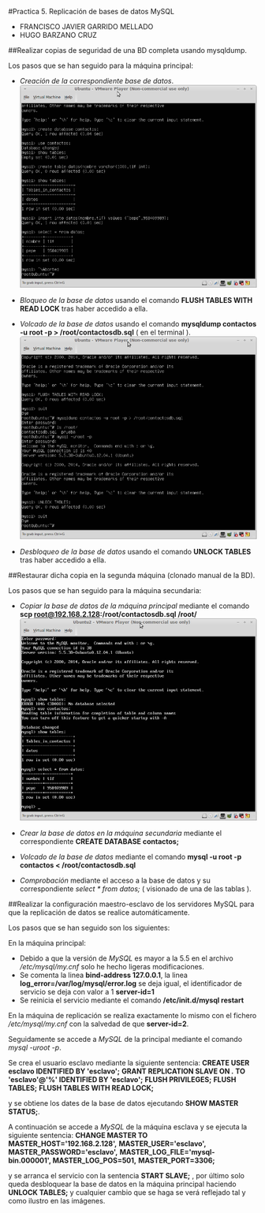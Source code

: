 #Practica 5. Replicación de bases de datos MySQL
- FRANCISCO JAVIER GARRIDO MELLADO 
- HUGO BARZANO CRUZ

##Realizar copias de seguridad de una BD completa usando mysqldump.

Los pasos que se han seguido para la máquina principal:

- *Creación de la correspondiente base de datos*.
![img](https://github.com/javiergarridomellado/SWAP2015/blob/master/practica5/create_database.png)
- *Bloqueo de la base de datos* usando el comando **FLUSH TABLES WITH READ LOCK** tras haber accedido a ella.

- *Volcado de la base de datos* usando el comando **mysqldump contactos -u root -p > /root/contactosdb.sql** ( en el terminal ).
![img](https://github.com/javiergarridomellado/SWAP2015/blob/master/practica5/copia_bd.png)
- *Desbloqueo de la base de datos* usando el comando **UNLOCK TABLES** tras haber accedido a ella.

##Restaurar dicha copia en la segunda máquina (clonado manual de la BD).

Los pasos que se han seguido para la máquina secundaria:

- *Copiar la base de datos de la máquina principal* mediante el comando **scp root@192.168.2.128:/root/contactosdb.sql /root/**
![img](https://github.com/javiergarridomellado/SWAP2015/blob/master/practica5/copiabd_en_maqsecundaria.png)
- *Crear la base de datos en la máquina secundaria* mediante el correspondiente **CREATE DATABASE contactos;**

- *Volcado de la base de datos* mediante el comando **mysql -u root -p contactos < /root/contactosdb.sql**

- *Comprobación* mediante el acceso a la base de datos y su correspondiente *select * from datos;* ( visionado de una de las tablas ).


##Realizar la configuración maestro-esclavo de los servidores MySQL para que la replicación de datos se realice automáticamente.

Los pasos que se han seguido son los siguientes:

En la máquina principal:

- Debido a que la versión de *MySQL* es mayor a la 5.5 en el archivo */etc/mysql/my.cnf* solo he hecho ligeras modificaciones.
- Se comenta la linea **bind-address 127.0.0.1**, la linea **log_error=/var/log/mysql/error.log** se deja igual, el identificador de servicio se deja con valor a 1 **server-id=1**
- Se reinicia el servicio mediante el comando **/etc/init.d/mysql restart**

En la máquina de replicación se realiza exactamente lo mismo con el fichero */etc/mysql/my.cnf* con la salvedad de que **server-id=2**.

Seguidamente se accede a *MySQL* de la principal mediante el comando *mysql -uroot -p*.

Se crea el usuario esclavo mediante la siguiente sentencia:
**CREATE USER esclavo IDENTIFIED BY 'esclavo';**
**GRANT REPLICATION SLAVE ON *.* TO 'esclavo'@'%' IDENTIFIED BY 'esclavo';**
**FLUSH PRIVILEGES;**
**FLUSH TABLES;**
**FLUSH TABLES WITH READ LOCK;**

y se obtiene los dates de la base de datos ejecutando **SHOW MASTER STATUS;**.

A continuación se accede a *MySQL* de la máquina esclava y se ejecuta la siguiente sentencia:
**CHANGE MASTER TO MASTER_HOST='192.168.2.128',**
**MASTER_USER='esclavo', MASTER_PASSWORD='esclavo',**
**MASTER_LOG_FILE='mysql-bin.000001', MASTER_LOG_POS=501,**
**MASTER_PORT=3306;**

y se arranca el servicio con la sentencia **START SLAVE;** , por último solo queda desbloquear la base de datos en la máquina principal haciendo **UNLOCK TABLES;** y cualquier cambio que se haga se verá reflejado tal y como ilustro en las imágenes.



